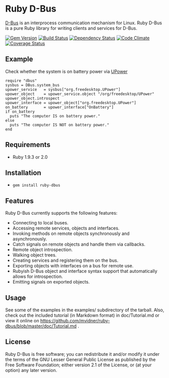 # Ruby D-Bus

[D-Bus](http://dbus.freedesktop.org) is an interprocess communication
mechanism for Linux.
Ruby D-Bus is a pure Ruby library for writing clients and services for D-Bus.

[![Gem Version][GV img]][Gem Version]
[![Build Status][BS img]][Build Status]
[![Dependency Status][DS img]][Dependency Status]
[![Code Climate][CC img]][Code Climate]
[![Coverage Status][CS img]][Coverage Status]

[Gem Version]: https://rubygems.org/gems/ruby-dbus
[Build Status]: https://travis-ci.org/mvidner/ruby-dbus
[travis pull requests]: https://travis-ci.org/mvidner/ruby-dbus/pull_requests
[Dependency Status]: https://gemnasium.com/mvidner/ruby-dbus
[Code Climate]: https://codeclimate.com/github/mvidner/ruby-dbus
[Coverage Status]: https://coveralls.io/r/mvidner/ruby-dbus

[GV img]: https://badge.fury.io/rb/ruby-dbus.png
[BS img]: https://travis-ci.org/mvidner/ruby-dbus.png
[DS img]: https://gemnasium.com/mvidner/ruby-dbus.png
[CC img]: https://codeclimate.com/github/mvidner/ruby-dbus.png
[CS img]: https://coveralls.io/repos/mvidner/ruby-dbus/badge.png?branch=master

## Example

Check whether the system is on battery power
via [UPower](http://upower.freedesktop.org/docs/UPower.html#UPower:OnBattery)

    require "dbus"
    sysbus = DBus.system_bus
    upower_service   = sysbus["org.freedesktop.UPower"]
    upower_object    = upower_service.object "/org/freedesktop/UPower"
    upower_object.introspect
    upower_interface = upower_object["org.freedesktop.UPower"]
    on_battery       = upower_interface["OnBattery"]
    if on_battery
      puts "The computer IS on battery power."
    else
      puts "The computer IS NOT on battery power."
    end

## Requirements

- Ruby 1.9.3 or 2.0


## Installation

- `gem install ruby-dbus`

## Features

Ruby D-Bus currently supports the following features:

 * Connecting to local buses.
 * Accessing remote services, objects and interfaces.
 * Invoking methods on remote objects synchronously and asynchronously.
 * Catch signals on remote objects and handle them via callbacks.
 * Remote object introspection.
 * Walking object trees.
 * Creating services and registering them on the bus.
 * Exporting objects with interfaces on a bus for remote use.
 * Rubyish D-Bus object and interface syntax support that automatically
   allows for introspection.
 * Emitting signals on exported objects.

## Usage

 See some of the examples in the examples/ subdirectory of the tarball.
 Also, check out the included tutorial (in Markdown format) in doc/Tutorial.md
 or view it online on
 <https://github.com/mvidner/ruby-dbus/blob/master/doc/Tutorial.md> .

## License

 Ruby D-Bus is free software; you can redistribute it and/or modify it
 under the terms of the GNU Lesser General Public License as published by the
 Free Software Foundation; either version 2.1 of the License, or (at
 your option) any later version.
